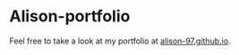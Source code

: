 # Alison-portfolio

Feel free to take a look at my portfolio at [alison-97.github.io](https://alison-97.github.io/Alison-portfolio/).
